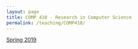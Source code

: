 ```yaml
---
layout: page
title: COMP 410 - Research in Computer Science
permalink: /teaching/COMP410/
---
```



[Spring 2019](/teaching/COMP410/comp410-syllabus-sp19.pdf)  
